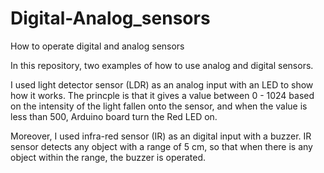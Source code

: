 # Digital-Analog_sensors
How to operate digital and analog sensors 

In this repository, two examples of how to use analog and digital sensors. 

I used light detector sensor (LDR) as an analog input with an LED to show how it works. The princple is that it gives a value between 0 - 1024 based on the intensity of the light fallen onto the sensor, and when the value is less than 500, Arduino board turn the Red LED on. 

Moreover, I used infra-red sensor (IR) as an digital input with a buzzer. IR sensor detects any object with a range of 5 cm, so that when there is any object within the range, the buzzer is operated. 
